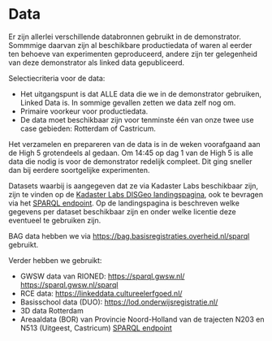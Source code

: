 # Data
Er zijn allerlei verschillende databronnen gebruikt in de demonstrator. Sommmige daarvan zijn al beschikbare productiedata of waren al eerder ten behoeve van experimenten geproduceerd, andere zijn ter gelegenheid van deze demonstrator als linked data gepubliceerd. 

Selectiecriteria voor de data: 
- Het uitgangspunt is dat ALLE data die we in de demonstrator gebruiken, Linked Data is. In sommige gevallen zetten we data zelf nog om.
- Primaire voorkeur voor productiedata.
- De data moet beschikbaar zijn voor tenminste één van onze twee use case gebieden: Rotterdam of Castricum.

Het verzamelen en prepareren van de data is in de weken voorafgaand aan de High 5 grotendeels al gedaan. Om 14:45 op dag 1 van de High 5 is alle data die nodig is voor de demonstrator redelijk compleet. Dit ging sneller dan bij eerdere soortgelijke experimenten. 

Datasets waarbij is aangegeven dat ze via Kadaster Labs beschikbaar zijn, zijn te vinden op de [Kadaster Labs DISGeo landingspagina](https://data.labs.kadaster.nl/disgeo/), ook te bevragen via het [SPARQL endpoint](https://api.labs.kadaster.nl/datasets/disgeo/disgeo/services/disgeo/sparql). Op de landingspagina is beschreven welke gegevens per dataset beschikbaar zijn en onder welke licentie deze eventueel te gebruiken zijn.

BAG data hebben we via https://bag.basisregistraties.overheid.nl/sparql gebruikt. 

Verder hebben we gebruikt:
- GWSW data van RIONED: https://sparql.gwsw.nl/ https://sparql.gwsw.nl/sparql 
- RCE data: https://linkeddata.cultureelerfgoed.nl/
- Basisschool data (DUO): https://lod.onderwijsregistratie.nl/
- 3D data Rotterdam 
- Areaaldata (BOR) van Provincie Noord-Holland van de trajecten N203 en N513 (Uitgeest, Castricum) [SPARQL endpoint](https://data.labs.kadaster.nl/disgeo/AreaaldataN203N513/sparql/AreaaldataN203N513)